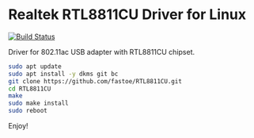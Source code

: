 # Realtek RTL8811CU Driver for Linux

[![Build Status](https://github.com/fastoe/RTL8811CU/actions/workflows/rtl8811cu.yml/badge.svg)](https://github.com/fastoe/RTL8811CU/actions)

Driver for 802.11ac USB adapter with RTL8811CU chipset.

```bash
sudo apt update
sudo apt install -y dkms git bc
git clone https://github.com/fastoe/RTL8811CU.git
cd RTL8811CU
make
sudo make install
sudo reboot
```

Enjoy!
